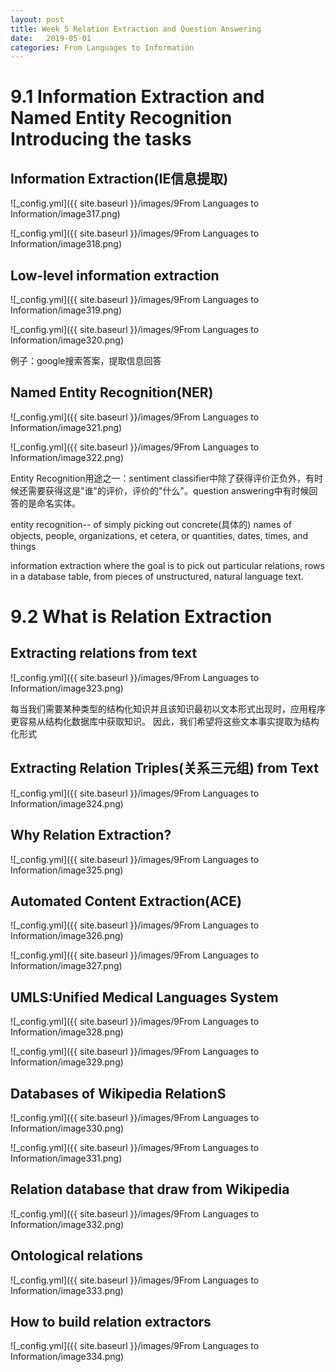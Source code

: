 ```yaml
---
layout: post
title: Week 5 Relation Extraction and Question Answering
date:   2019-05-01
categories: From Languages to Information
---  
```


# 9.1 Information Extraction and Named Entity Recognition Introducing the tasks

## Information Extraction(IE信息提取)  

![_config.yml]({{ site.baseurl }}/images/9From Languages to Information/image317.png)  

![_config.yml]({{ site.baseurl }}/images/9From Languages to Information/image318.png)  

## Low-level information extraction 

![_config.yml]({{ site.baseurl }}/images/9From Languages to Information/image319.png)  

![_config.yml]({{ site.baseurl }}/images/9From Languages to Information/image320.png)  

例子：google搜索答案，提取信息回答 

## Named Entity Recognition(NER)  

![_config.yml]({{ site.baseurl }}/images/9From Languages to Information/image321.png)  

![_config.yml]({{ site.baseurl }}/images/9From Languages to Information/image322.png)  

Entity Recognition用途之一：sentiment classifier中除了获得评价正负外，有时候还需要获得这是"谁"的评价，评价的"什么"。question answering中有时候回答的是命名实体。  

entity recognition-- of simply picking out concrete(具体的) names of objects, people, organizations, et cetera, or quantities, dates, times, and things 

information extraction where the goal is to pick out particular relations, rows in a database table, from pieces of unstructured, natural language text.  

# 9.2 What is Relation Extraction  

## Extracting relations from text  

![_config.yml]({{ site.baseurl }}/images/9From Languages to Information/image323.png)   

每当我们需要某种类型的结构化知识并且该知识最初以文本形式出现时，应用程序更容易从结构化数据库中获取知识。 因此，我们希望将这些文本事实提取为结构化形式

##  Extracting Relation Triples(关系三元组) from Text  

![_config.yml]({{ site.baseurl }}/images/9From Languages to Information/image324.png)  

## Why Relation Extraction?  

![_config.yml]({{ site.baseurl }}/images/9From Languages to Information/image325.png)   

## Automated Content Extraction(ACE)  

![_config.yml]({{ site.baseurl }}/images/9From Languages to Information/image326.png)   

![_config.yml]({{ site.baseurl }}/images/9From Languages to Information/image327.png)  

## UMLS:Unified Medical Languages System 

![_config.yml]({{ site.baseurl }}/images/9From Languages to Information/image328.png)  

![_config.yml]({{ site.baseurl }}/images/9From Languages to Information/image329.png)  

## Databases of Wikipedia RelationS

![_config.yml]({{ site.baseurl }}/images/9From Languages to Information/image330.png)  

![_config.yml]({{ site.baseurl }}/images/9From Languages to Information/image331.png) 

## Relation database that draw from Wikipedia  

![_config.yml]({{ site.baseurl }}/images/9From Languages to Information/image332.png)

## Ontological relations  

![_config.yml]({{ site.baseurl }}/images/9From Languages to Information/image333.png)

## How to build relation extractors 

![_config.yml]({{ site.baseurl }}/images/9From Languages to Information/image334.png)




